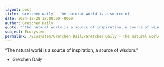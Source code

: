 ```yaml
---
layout: post
title: "Gretchen Daily - The natural world is a source of"
date: 2024-12-28 12:00:00 -0000
author: Gretchen Daily
quote: "“The natural world is a source of inspiration, a source of wisdom.”"
subject: Ecosystem
permalink: /Ecosystem/Gretchen Daily/Gretchen Daily - The natural world is a source of
---
```


“The natural world is a source of inspiration, a source of wisdom.”

- Gretchen Daily

